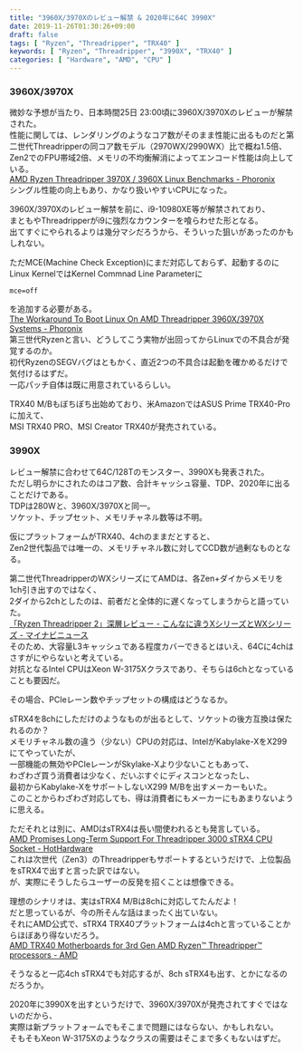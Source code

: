 ```yaml
---
title: "3960X/3970Xのレビュー解禁 & 2020年に64C 3990X"
date: 2019-11-26T01:30:26+09:00
draft: false
tags: [ "Ryzen", "Threadripper", "TRX40" ]
keywords: [ "Ryzen", "Threadripper", "3990X", "TRX40" ]
categories: [ "Hardware", "AMD", "CPU" ]
---
```



### 3960X/3970X

微妙な予想が当たり、日本時間25日 23:00頃に3960X/3970Xのレビューが解禁された。  
性能に関しては、レンダリングのようなコア数がそのまま性能に出るものだと第二世代Threadripperの同コア数モデル（2970WX/2990WX）比で概ね1.5倍、  
Zen2でのFPU帯域2倍、メモリの不均衡解消によってエンコード性能は向上している。  
[AMD Ryzen Threadripper 3970X / 3960X Linux Benchmarks - Phoronix](https://www.phoronix.com/scan.php?page=article&item=amd-linux-3960x-3970x)  
シングル性能の向上もあり、かなり扱いやすいCPUになった。  

3960X/3970Xのレビュー解禁を前に、i9-10980XE等が解禁されており、  
まともやThreadripperがi9に強烈なカウンターを喰らわせた形となる。  
出てすぐにやられるよりは幾分マシだろうから、そういった狙いがあったのかもしれない。  

ただMCE(Machine Check Exception)にまだ対応しておらず、起動するのにLinux KernelではKernel Commnad Line Parameterに

    mce=off

を追加する必要がある。  
[The Workaround To Boot Linux On AMD Threadripper 3960X/3970X Systems - Phoronix](https://www.phoronix.com/scan.php?page=news_item&px=Linux-Boot-Threadripper-Zen2MCE)  
第三世代Ryzenと言い、どうしてこう実物が出回ってからLinuxでの不具合が発覚するのか。  
初代RyzenのSEGVバグはともかく、直近2つの不具合は起動を確かめるだけで気付けるはずだ。  
一応パッチ自体は既に用意されているらしい。  

TRX40 M/Bもぼちぼち出始めており、米AmazonではASUS Prime TRX40-Proに加えて、  
MSI TRX40 PRO、MSI Creator TRX40が発売されている。  


### 3990X

レビュー解禁に合わせて64C/128Tのモンスター、3990Xも発表された。  
ただし明らかにされたのはコア数、合計キャッシュ容量、TDP、2020年に出ることだけである。  
TDPは280Wと、3960X/3970Xと同一。  
ソケット、チップセット、メモリチャネル数等は不明。  

仮にプラットフォームがTRX40、4chのままだとすると、  
Zen2世代製品では唯一の、メモリチャネル数に対してCCD数が過剰なものとなる。  

第二世代ThreadripperのWXシリーズにてAMDは、各Zen+ダイからメモリを1ch引き出すのではなく、  
2ダイから2chとしたのは、前者だと全体的に遅くなってしまうからと語っていた。  
[「Ryzen Threadripper 2」深層レビュー - こんなに違うXシリーズとWXシリーズ - マイナビニュース](https://news.mynavi.jp/article/20180813-ryzen_threadripper2/)  
そのため、大容量L3キャッシュである程度カバーできるとはいえ、64Cに4chはさすがにやらないと考えている。  
対抗となるIntel CPUはXeon W-3175Xクラスであり、そちらは6chとなっていることも要因だ。  

その場合、PCIeレーン数やチップセットの構成はどうなるか。  

sTRX4を8chにしただけのようなものが出るとして、ソケットの後方互換は保たれるのか？  
メモリチャネル数の違う（少ない）CPUの対応は、IntelがKabylake-XをX299にてやっていたが、  
一部機能の無効やPCIeレーンがSkylake-Xより少ないこともあって、  
わざわざ買う消費者は少なく、だいぶすぐにディスコンとなったし、  
最初からKabylake-XをサポートしないX299 M/Bを出すメーカーもいた。  
このことからわざわざ対応しても、得は消費者にもメーカーにもあまりないように思える。  

ただそれとは別に、AMDはsTRX4は長い間使われるとも発言している。  
[AMD Promises Long-Term Support For Threadripper 3000 sTRX4 CPU Socket - HotHardware](https://hothardware.com/news/amd-ryzen-threadripper-strx4-zen-2-trx40)  
これは次世代（Zen3）のThreadripperもサポートするというだけで、上位製品をsTRX4で出すと言った訳ではない。  
が、実際にそうしたらユーザーの反発を招くことは想像できる。  

理想のシナリオは、実はsTRX4 M/Bは8chに対応してたんだよ！  
だと思っているが、今の所そんな話はまったく出ていない。  
それにAMD公式で、sTRX4 TRX40プラットフォームは4chと言っていることからほぼあり得ないだろう。  
[AMD TRX40 Motherboards for 3rd Gen AMD Ryzen™ Threadripper™ processors - AMD](https://www.amd.com/en/chipsets/str40)  

そうなると一応4ch sTRX4でも対応するが、8ch sTRX4も出す、とかになるのだろうか。

2020年に3990Xを出すというだけで、3960X/3970Xが発売されてすぐではないのだから、  
実際は新プラットフォームでもそこまで問題にはならない、かもしれない。  
そもそもXeon W-3175Xのようなクラスの需要はそこまで多くもないはずだ。  
